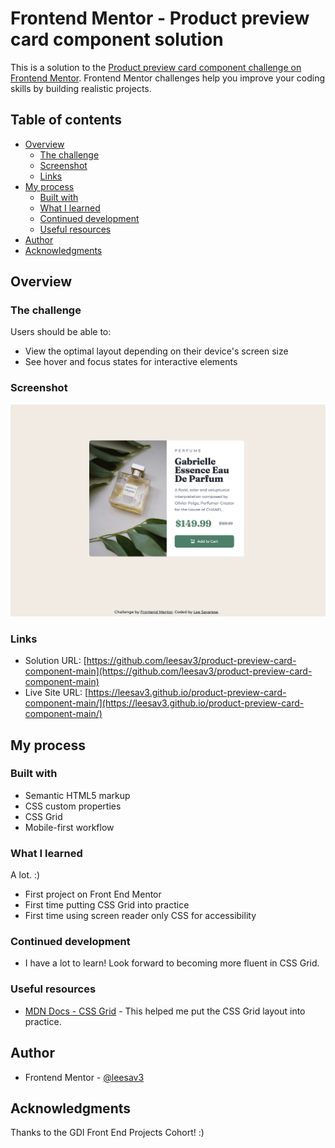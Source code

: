 # Frontend Mentor - Product preview card component solution

This is a solution to the [Product preview card component challenge on Frontend Mentor](https://www.frontendmentor.io/challenges/product-preview-card-component-GO7UmttRfa). Frontend Mentor challenges help you improve your coding skills by building realistic projects. 

## Table of contents

- [Overview](#overview)
  - [The challenge](#the-challenge)
  - [Screenshot](#screenshot)
  - [Links](#links)
- [My process](#my-process)
  - [Built with](#built-with)
  - [What I learned](#what-i-learned)
  - [Continued development](#continued-development)
  - [Useful resources](#useful-resources)
- [Author](#author)
- [Acknowledgments](#acknowledgments)

## Overview

### The challenge

Users should be able to:

- View the optimal layout depending on their device's screen size
- See hover and focus states for interactive elements

### Screenshot

![](./images/product-card-screenshot.png)

### Links

- Solution URL: [https://github.com/leesav3/product-preview-card-component-main](https://github.com/leesav3/product-preview-card-component-main)
- Live Site URL: [https://leesav3.github.io/product-preview-card-component-main/](https://leesav3.github.io/product-preview-card-component-main/)

## My process

### Built with

- Semantic HTML5 markup
- CSS custom properties
- CSS Grid
- Mobile-first workflow

### What I learned

A lot. :)
- First project on Front End Mentor
- First time putting CSS Grid into practice
- First time using screen reader only CSS for accessibility

### Continued development

- I have a lot to learn! Look forward to becoming more fluent in CSS Grid.

### Useful resources

- [MDN Docs - CSS Grid](https://developer.mozilla.org/en-US/docs/Web/CSS/CSS_Grid_Layout/Realizing_common_layouts_using_CSS_Grid_Layout) - This helped me put the CSS Grid layout into practice.

## Author

- Frontend Mentor - [@leesav3](https://www.frontendmentor.io/profile/leesav3)


## Acknowledgments

Thanks to the GDI Front End Projects Cohort! :)
